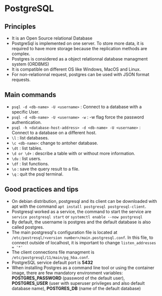 # PostgreSQL

## Principles

* It is an Open Source relational Database
* PostgreSql is implemented on one server. To store more data, it is required to have more storage because the replication methods are complex.
* Postgres is considered as a object relationnal database managment system (ORDBMS)
* It is compatible on different OS like Windows, MacOS and Linux.
* For non-relationnal request, postgres can be used with JSON format requests.

## Main commands

* `psql -d <db-name> -U <username>` : Connect to a database with a specific User.
* `psql -d <db-name> -U <username> -w` : -w flag force the password authentication.
* `psql -h <database-host-address> -d <db-name> -U <username>` : Connect to a database on a different host.
* `\l` : list databases.
* `\c <db-name>`: change to antoher database.
* `\dt` : list tables.
* `\d or \d+` : describe a table with or without more information.
* `\du` : list users.
* `\df` : list functions.
* `\o` : save the query result to a file.
* `\q` : quit the psql terminal.

## Good practices and tips

* On debian distribution, postgresql and its client can be downloaded with apt with the command `apt install postgresql postgresql-client`.
* Postgresql worked as a service, the command to start the service are `service postgresql start` or `systemctl enable --now postgresql`
* By default, the username is postgres and the default database is also called postgres.
* The main postgresql's configuration file is located at `/etc/postresql/<version number>/main.postgresql.conf`. In this file, to connect outside of localhost, it is important to change `listen_addresses = '*'`
* The client connections file managment is `/etc/postgresql/11/main/pg_hba.conf`.
* PostgreSQL service default port is **5432**
* When installing Postgres as a command line tool or using the container image, there are few mandatory environment variables: **POSTGRES_PASSWORD** (password of the default user), **POSTGRES_USER** (user with superuser privileges and also default database name), **POSTGRES_DB** (name of the default database)
